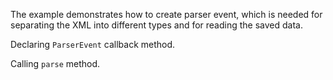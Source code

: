 The example demonstrates how to create parser event, which is needed for separating the XML into different types and for reading the saved data.  

Declaring `ParserEvent` callback method.
<snippet id='parser-event'/>

Calling `parse` method.
<snippet id='parse-method'/>